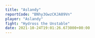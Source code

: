 ```yaml
---
title: "Aslandy"
reportCode: "BNhy3GwzCKJA89Vn"
player: "Aslandy"
fight: "Hydross the Unstable"
date: 2021-10-24T19:01:26.673000+00:00
---
```

